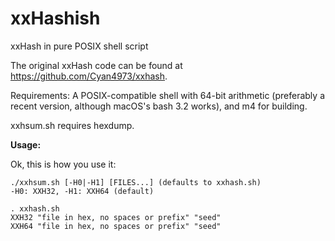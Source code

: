 xxHashish
=========

xxHash in pure POSIX shell script

The original xxHash code can be found at https://github.com/Cyan4973/xxhash.

Requirements: A POSIX-compatible shell with 64-bit arithmetic (preferably
a recent version, although macOS's bash 3.2 works), and m4 for building.

xxhsum.sh requires hexdump.

**Usage:**

Ok, this is how you use it:
```
./xxhsum.sh [-H0|-H1] [FILES...] (defaults to xxhash.sh)
-H0: XXH32, -H1: XXH64 (default)

. xxhash.sh
XXH32 "file in hex, no spaces or prefix" "seed"
XXH64 "file in hex, no spaces or prefix" "seed"
```
